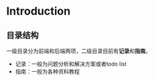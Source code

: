 # Introduction

## 目录结构
一级目录分为前端和后端两项，二级目录目前有**记录**和**指南**。
- 记录：一般为问题分析和解决方案或者todo list
- 指南：一般为各种资料教程